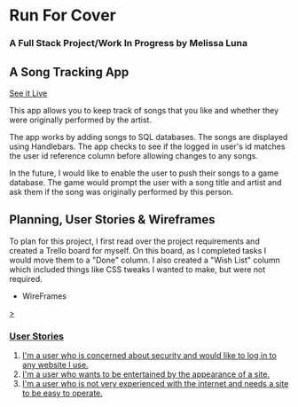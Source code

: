 <h1>Run For Cover</h1>
<h3>A Full Stack Project/Work In Progress by Melissa Luna</h3>

<h2>A Song Tracking App</h2>

<a href="https://mrlmic.github.io/rfcFront/">See it Live</a>
<p>This app allows you to keep track of songs that you like and whether they were originally performed by the artist.</p>

<p>The app works by adding songs to SQL databases. The songs are displayed using Handlebars. The app checks to see if the logged in user's id matches the user id reference column before allowing changes to any songs.</p>

<p>In the future, I would like to enable the user to push their songs to a game database. The game would prompt the user with a song title and artist and ask them if the song was originally performed by this person.</p>

<h2>Planning, User Stories & Wireframes</h2>
<p>To plan for this project, I first read over the project requirements and created a Trello board for myself. On this board, as I completed tasks I would move them to a "Done" column. I also created a "Wish List" column which included things like CSS tweaks I wanted to make, but were not required.</p>

<ul>
<li>WireFrames<a href=https://imgur.com/a/BLw60></li>
</ul>>
<h3>User Stories</h3>
<ol><li>I'm a user who is concerned about security and would like to log in to any website I use.</li>
<li>I'm a user who wants to be entertained by the appearance of a site.</li>
<li>I'm a user who is not very experienced with the internet and needs a site to be easy to operate.</li></ol>
